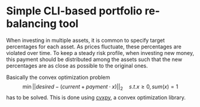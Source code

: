# Simple CLI-based portfolio re-balancing tool

When investing in multiple assets, it is common to specify target percentages for each asset.
As prices fluctuate, these percentages are violated over time.
To keep a steady risk profile, when investing new money, this payment should be distributed among the assets such
that the new percentages are as close as possible to the original ones.

Basically the convex optimization problem
$$\min ||desired - (current + payment \cdot x)||_2 \quad  s.t. x \geq 0, sum(x)=1$$
has to be solved. This is done using [cvxpy](https://www.cvxpy.org/), a convex optimization library.